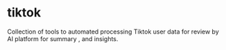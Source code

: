 # tiktok
Collection of tools to automated processing Tiktok user data for review by AI platform for summary , and insights.
